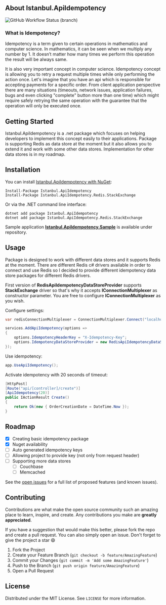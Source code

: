 ##  About Istanbul.ApiIdempotency 

<img alt="GitHub Workflow Status (branch)" src="https://img.shields.io/github/workflow/status/tanjuyayak/Istanbul.ApiIdempotency/BuildApp/main?style=plastic">

###  What is Idempotency? 
Idempotency is a term given to certain operations in mathematics and computer science. In mathematics, it can be seen when we multiply any number  by 1. It doesn’t matter how many times we perform this operation the result will be always same.

It is also very important concept in computer science. Idempotency concept is allowing you to retry a request multiple times while only performing the action once. Let's imagine that you have an api which is responsible for accepting payments for a specific order. From client application perspective there are many situations (timeouts, network issues, application failures, bugs and even clicking "complete" button more than one time) which might require safely retrying the same operation with the guarantee that the operation will only be executed once.  


## Getting Started

Istanbul.ApiIdempotency is a .net package which focuses on helping developers to implement this concept easily to their applications. Package is supporting Redis as data store at the moment but it also allows you to extend it and work  with some other data stores. Implementation for other data stores is in my roadmap.

## Installation

You can install [Istanbul.ApiIdempotency with NuGet](https://www.nuget.org/packages/Istanbul.ApiIdempotency):

    Install-Package Istanbul.ApiIdempotency
    Install-Package Istanbul.ApiIdempotency.Redis.StackExchange
    
Or via the .NET command line interface:

    dotnet add package Istanbul.ApiIdempotency
    dotnet add package Istanbul.ApiIdempotency.Redis.StackExchange


Sample application [**Istanbul.ApiIdempotency.Sample**](https://github.com/tanjuyayak/Istanbul.ApiIdempotency/tree/main/sample/Istanbul.ApiIdempotency.Sample) is available under repository.

## Usage

Package is designed to work with different data stores and it supports Redis at the moment. There are different Redis c# drivers available in order to connect and use Redis so I decided to provide different idempotency data store packages for different Redis drivers. 

First version of **RedisApiIdempotencyDataStoreProvider** supports **StackExchange** driver so that's why it accepts **IConnectionMultiplexer** as constructor parameter. You are free to configure **IConnectionMultiplexer** as you wish.


Configure settings:
``` csharp
var redisConnectionMultiplexer = ConnectionMultiplexer.Connect("localhost");

services.AddApiIdempotency(options =>
{
    options.IdempotencyHeaderKey = "X-Idempotency-Key";
    options.IdempotencyDataStoreProvider = new RedisApiIdempotencyDataStoreProvider(redisConnectionMultiplexer);
});
```
Use idempotency:
``` csharp
app.UseApiIdempotency();
```

Activate idempotency with 20 seconds of timeout:
``` csharp
[HttpPost]
[Route("api/[controller]/create")]
[ApiIdempotency(20)]
public IActionResult Create()
{
    return Ok(new { OrderCreationDate = DateTime.Now });
}
```

## Roadmap

- [x] Creating basic idempotency package
- [x] Nuget availability
- [ ] Auto generated idempotency keys
- [ ] Allowing project to provide key (not only from request header)
- [ ] Supporting more data stores
    - [ ] Couchbase
    - [ ] Memcached

See the [open issues](https://github.com/tanjuyayak/Istanbul.ApiIdempotency/issues) for a full list of proposed features (and known issues).


## Contributing

Contributions are what make the open source community such an amazing place to learn, inspire, and create. Any contributions you make are **greatly appreciated**.

If you have a suggestion that would make this better, please fork the repo and create a pull request. You can also simply open an issue.
Don't forget to give the project a star :smile:

1. Fork the Project
2. Create your Feature Branch (`git checkout -b feature/AmazingFeature`)
3. Commit your Changes (`git commit -m 'Add some AmazingFeature'`)
4. Push to the Branch (`git push origin feature/AmazingFeature`)
5. Open a Pull Request

## License

Distributed under the MIT License. See `LICENSE` for more information.

